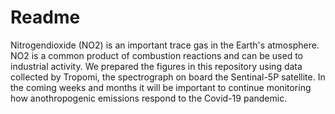 # Readme 
Nitrogendioxide (NO2) is an important trace gas in the Earth's atmosphere. NO2 is a common product of combustion reactions and can be used to industrial activity. We prepared the figures in this repository using data collected by Tropomi, the spectrograph on board the Sentinal-5P satellite. In the coming weeks and months it will be important to continue monitoring how anothropogenic emissions respond to the Covid-19 pandemic. 
